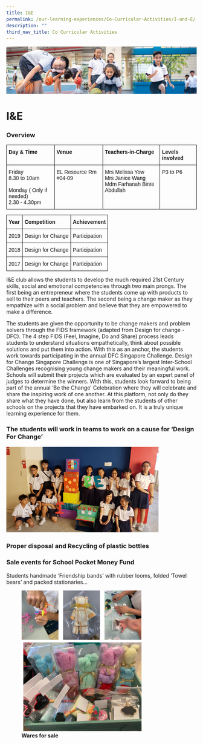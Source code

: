 ```yaml
---
title: I&E
permalink: /our-learning-experiences/Co-Curricular-Activities/I-and-E/
description: ""
third_nav_title: Co Curricular Activities
---
```

![](/images/Our%20Learning%20Experiences.jpg)

I&E
===

  

### **Overview**

<style type="text/css">
.tg  {border-collapse:collapse;border-spacing:0;}
.tg td{border-color:black;border-style:solid;border-width:1px;font-family:Arial, sans-serif;font-size:14px;
  overflow:hidden;padding:10px 5px;word-break:normal;}
.tg th{border-color:black;border-style:solid;border-width:1px;font-family:Arial, sans-serif;font-size:14px;
  font-weight:normal;overflow:hidden;padding:10px 5px;word-break:normal;}
.tg .tg-clkh{color:#121212;font-weight:bold;text-align:left;vertical-align:top}
.tg .tg-kk00{color:#121212;text-align:left;vertical-align:top}
</style>
<table class="tg">
<thead>
  <tr>
    <th class="tg-clkh">Day &amp; Time</th>
    <th class="tg-clkh">Venue</th>
    <th class="tg-clkh">Teachers-in-Charge</th>
    <th class="tg-clkh">Levels involved</th>
  </tr>
</thead>
<tbody>
  <tr>
    <td class="tg-kk00">Friday<br>8.30 to 10am<br><br>Monday ( Only if needed)<br>2.30 - 4.30pm</td>
    <td class="tg-kk00">EL Resource Rm #04-09</td>
    <td class="tg-kk00">Mrs Melissa Yow <br><span style="color:black">Mrs Janice Wang </span><br>Mdm Farhanah Binte Abdullah</td>
    <td class="tg-kk00">P3 to P6</td>
  </tr>
</tbody>
</table>

<style type="text/css">
.tg  {border-collapse:collapse;border-spacing:0;}
.tg td{border-color:black;border-style:solid;border-width:1px;font-family:Arial, sans-serif;font-size:14px;
  overflow:hidden;padding:10px 5px;word-break:normal;}
.tg th{border-color:black;border-style:solid;border-width:1px;font-family:Arial, sans-serif;font-size:14px;
  font-weight:normal;overflow:hidden;padding:10px 5px;word-break:normal;}
.tg .tg-clkh{color:#121212;font-weight:bold;text-align:left;vertical-align:top}
.tg .tg-kk00{color:#121212;text-align:left;vertical-align:top}
</style>
<table class="tg">
<thead>
  <tr>
    <th class="tg-clkh">Year</th>
    <th class="tg-clkh">Competition</th>
    <th class="tg-clkh">Achievement</th>
  </tr>
</thead>
<tbody>
  <tr>
    <td class="tg-kk00">2019</td>
    <td class="tg-kk00">Design for Change</td>
    <td class="tg-kk00">Participation</td>
  </tr>
  <tr>
    <td class="tg-kk00">2018</td>
    <td class="tg-kk00">Design for Change</td>
    <td class="tg-kk00">Participation</td>
  </tr>
  <tr>
    <td class="tg-kk00">2017</td>
    <td class="tg-kk00">Design for Change</td>
    <td class="tg-kk00">Participation</td>
  </tr>
</tbody>
</table>




I&E club allows the students to develop the much required 21st Century skills, social and emotional competencies through two main prongs. The first being an entrepreneur where the students come up with products to sell to their peers and teachers. The second being a change maker as they empathize with a social problem and believe that they are empowered to make a difference.

  

The students are given the opportunity to be change makers and problem solvers through the FIDS framework (adapted from Design for change - DFC). The 4 step FIDS (Feel, Imagine, Do and Share) process leads students to understand situations empathetically, think about possible solutions and put them into action. With this as an anchor, the students work towards participating in the annual DFC Singapore Challenge. Design for Change Singapore Challenge is one of Singapore’s largest Inter-School Challenges recognising young change makers and their meaningful work. Schools will submit their projects which are evaluated by an expert panel of judges to determine the winners. With this, students look forward to being part of the annual ‘Be the Change’ Celebration where they will celebrate and share the inspiring work of one another. At this platform, not only do they share what they have done, but also learn from the students of other schools on the projects that they have embarked on. It is a truly unique learning experience for them.


### **The students will work in teams to work on a cause for ‘Design For Change’**

<img src="/images/I&E.png" style="width:80%">


### **Proper disposal and Recycling of plastic bottles**

### **Sale events for School Pocket Money Fund**

Students handmade ‘Friendship bands’ with rubber looms, folded ‘Towel bears’ and packed stationaries...


<figure><img src="/images/IandE.png" style="width:75%"><figcaption> <b>Wares for sale</b></figcaption></figure>